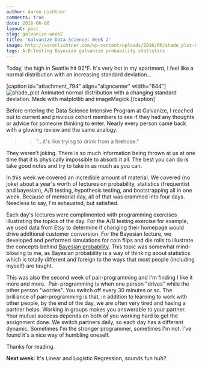 ```yaml
---
author: Aaron Lichtner
comments: true
date: 2016-06-06 
layout: post
slug: galvanize-week2
title: 'Galvanize Data Science: Week 2'
image: http://aaronlichtner.com/wp-content/uploads/2016/06/shade_plot-644x483.gif
tags: A-B-Testing Bayesian galvanize probability statistics
---
```


Today, the high in Seattle hit 92°F. It's very hot in my apartment, I feel like a normal distribution with an increasing standard deviation...

[caption id="attachment_794" align="aligncenter" width="644"]![shade_plot](http://aaronlichtner.com/wp-content/uploads/2016/06/shade_plot-644x483.gif) Animated normal distribution with a changing standard deviation. Made with matplotlib and imageMagick.[/caption]

Before entering the Data Science Intensive Program at Galvanize, I reached out to current and previous cohort members to see if they had any thoughts or advice for someone thinking to enter. Nearly every person came back with a glowing review and the same analogy:



<blockquote>

> 
> "...it's like trying to drink from a firehose."
> 
> 
</blockquote>



They weren't joking. There is so much information being thrown at us at one time that it is physically impossible to absorb it all. The best you can do is take good notes and try to take in as much as you can.

In this week we covered an incredible amount of material. We covered (no joke) about a year's worth of lectures on probability, statistics (frequentist and bayesian), A/B testing, hypothesis testing, and bootstrapping all in one week. Because of memorial day, all of that was crammed into four days. Needless to say, I'm exhausted, but satisfied.

Each day's lectures were complimented with programming exercises illustrating the topics of the day. For the A/B testing exercise for example, we used data from Etsy to determine if changing their homepage would drive additional customer conversion. For the Bayesian lecture, we developed and performed simulations for coin flips and die rolls to illustrate the concepts behind [Bayesian probability](https://en.wikipedia.org/wiki/Bayesian_inference). This topic was somewhat mind-blowing to me, as Bayesian probability is a way of thinking about statistics which is totally different and foreign to the ways that most people (including myself) are taught.

This was also the second week of pair-programming and I'm finding I like it more and more.  Pair-programming is when one person "drives" while the other person "worries". You switch off every 30 minutes or so. The brilliance of pair-programming is that, in addition to learning to work with other people, by the end of the day, we are often very tired and having a partner helps. Working in groups makes you answerable to your partner. Your mutual success depends on both of you working hard to get the assignment done. We switch partners daily, so each day has a different dynamic. Sometimes I'm the stronger programmer, sometimes I'm not. I've found it's a nice way of humbling oneself.

Thanks for reading.

**Next week:** It's Linear and Logistic Regression, sounds fun huh?

